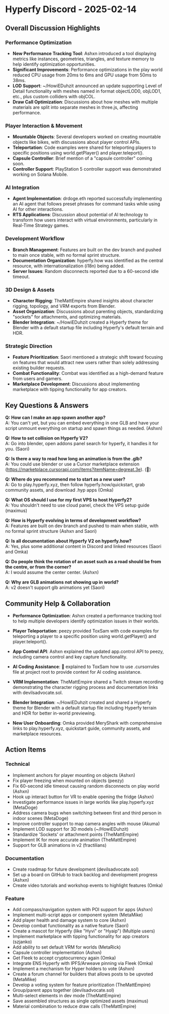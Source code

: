 # Hyperfy Discord - 2025-02-14

## Overall Discussion Highlights

### Performance Optimization
- **New Performance Tracking Tool**: Ashxn introduced a tool displaying metrics like instances, geometries, triangles, and texture memory to help identify optimization opportunities.
- **Significant Improvements**: Performance optimizations in the play world reduced CPU usage from 20ms to 6ms and GPU usage from 50ms to 38ms.
- **LOD Support**: ~/HowiEDuhzit announced an update supporting Level of Detail functionality with meshes named in format objectLOD0, objLOD1, etc., plus custom colliders with objCOL.
- **Draw Call Optimization**: Discussions about how meshes with multiple materials are split into separate meshes in three.js, affecting performance.

### Player Interaction & Movement
- **Mountable Objects**: Several developers worked on creating mountable objects like bikes, with discussions about player control APIs.
- **Teleportation**: Code examples were shared for teleporting players to specific positions using world.getPlayer() and player.teleport().
- **Capsule Controller**: Brief mention of a "capsule controller" coming soon.
- **Controller Support**: PlayStation 5 controller support was demonstrated working on Solana Mobile.

### AI Integration
- **Agent Implementation**: drdoge.eth reported successfully implementing an AI agent that follows preset phrases for command tasks while using AI for other interactions.
- **RTS Applications**: Discussion about potential of AI technology to transform how users interact with virtual environments, particularly in Real-Time Strategy games.

### Development Workflow
- **Branch Management**: Features are built on the dev branch and pushed to main once stable, with no formal sprint structure.
- **Documentation Organization**: hyperfy.how was identified as the central resource, with internationalization (i18n) being added.
- **Server Issues**: Random disconnects reported due to a 60-second idle timeout.

### 3D Design & Assets
- **Character Rigging**: TheMattEmpire shared insights about character rigging, topology, and VRM exports from Blender.
- **Asset Organization**: Discussions about parenting objects, standardizing "sockets" for attachments, and optimizing materials.
- **Blender Integration**: ~/HowiEDuhzit created a Hyperfy theme for Blender with a default startup file including Hyperfy's default terrain and HDR.

### Strategic Direction
- **Feature Prioritization**: Saori mentioned a strategic shift toward focusing on features that would attract new users rather than solely addressing existing builder requests.
- **Combat Functionality**: Combat was identified as a high-demand feature from users and gamers.
- **Marketplace Development**: Discussions about implementing marketplace with tipping functionality for app creators.

## Key Questions & Answers

**Q: How can I make an app spawn another app?**  
A: You can't yet, but you can embed everything in one GLB and have your script unmount everything on startup and spawn things as needed. (Ashxn)

**Q: How to set collision on Hyperfy V2?**  
A: Go into blender, open addons panel search for hyperfy, it handles it for you. (Saori)

**Q: Is there a way to read how long an animation is from the .glb?**  
A: You could use blender or use a Cursor marketplace extension (https://marketplace.cursorapi.com/items?itemName=degreat.3e). (᲼)

**Q: Where do you recommend me to start as a new user?**  
A: Go to play.hyperfy.xyz, then follow hyperfy.how/quickstart, grab community assets, and download .hyp apps (Omka)

**Q: What OS should I use for my first VPS to host Hyperfy2?**  
A: You shouldn't need to use cloud panel, check the VPS setup guide (maximus)

**Q: How is Hyperfy evolving in terms of development workflow?**  
A: Features are built on dev branch and pushed to main when stable, with no formal sprint structure (Ashxn and Saori)

**Q: Is all documentation about Hyperfy V2 on hyperfy.how?**  
A: Yes, plus some additional content in Discord and linked resources (Saori and Omka)

**Q: Do people think the rotation of an asset such as a road should be from the centre, or from the corner?**  
A: I would assume the center center. (Ashxn)

**Q: Why are GLB animations not showing up in world?**  
A: v2 doesn't support glb animations yet (Saori)

## Community Help & Collaboration

- **Performance Optimization**: Ashxn created a performance tracking tool to help multiple developers identify optimization issues in their worlds.

- **Player Teleportation**: peezy provided ToxSam with code examples for teleporting a player to a specific position using world.getPlayer() and player.teleport().

- **App Control API**: Ashxn explained the updated app.control API to peezy, including camera control and key capture functionality.

- **AI Coding Assistance**: ᲼ explained to ToxSam how to use .cursorrules file at project root to provide context for AI coding assistance.

- **VRM Implementation**: TheMattEmpire shared a Twitch stream recording demonstrating the character rigging process and documentation links with devilsadvocate.sol.

- **Blender Integration**: ~/HowiEDuhzit created and shared a Hyperfy theme for Blender with a default startup file including Hyperfy terrain and HDR for better in-world previewing.

- **New User Onboarding**: Omka provided MeryShark with comprehensive links to play.hyperfy.xyz, quickstart guide, community assets, and marketplace resources.

## Action Items

### Technical
- Implement anchors for player mounting on objects (Ashxn)
- Fix player freezing when mounted on objects (peezy)
- Fix 60-second idle timeout causing random disconnects on play world (Ashxn)
- Hook up interact button for VR to enable opening the fridge (Ashxn)
- Investigate performance issues in large worlds like play.hyperfy.xyz (MetaDoge)
- Address camera bugs when switching between first and third person in indoor scenes (MetaDoge)
- Improve controller support to map camera angles with mouse (Akuma)
- Implement LOD support for 3D models (~/HowiEDuhzit)
- Standardize 'Sockets' or attachment points (TheMattEmpire)
- Implement IK for more accurate animation (TheMattEmpire)
- Support for GLB animations in v2 (fractilians)

### Documentation
- Create roadmap for future development (devilsadvocate.sol)
- Set up a board on GitHub to track backlog and development progress (Ashxn)
- Create video tutorials and workshop events to highlight features (Omka)

### Feature
- Add compass/navigation system with POI support for apps (Ashxn)
- Implement multi-script apps or component system (MetaMike)
- Add player health and damage system to core (Ashxn)
- Develop combat functionality as a native feature (Saori)
- Create a mascot for Hyperfy (like "Hyvi" or "Hyaip") (Multiple users)
- Implement marketplace with tipping functionality for app creators (szjanko)
- Add ability to set default VRM for worlds (MetaRick)
- Capsule controller implementation (Ashxn)
- Get Fleek to accept cryptocurrency again (Omka)
- Integrate ENS Hyperfy with IPFS/Arweave pinning via Fleek (Omka)
- Implement a mechanism for Hyper holders to vote (Ashxn)
- Create a forum channel for builders that allows posts to be upvoted (MetaMike)
- Develop a voting system for feature prioritization (TheMattEmpire)
- Group/parent apps together (devilsadvocate.sol)
- Multi-select elements in dev mode (TheMattEmpire)
- Save assembled structures as single optimized assets (maximus)
- Material combination to reduce draw calls (TheMattEmpire)